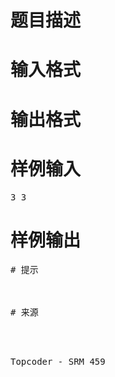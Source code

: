 

# 题目描述



# 输入格式



# 输出格式



# 样例输入


<pre>3 3</pre>

# 样例输出


<pre>
# 提示



# 来源


<p>
Topcoder - SRM 459
</p>
